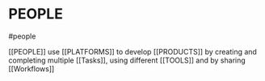# PEOPLE 
 #people

[[PEOPLE]] use [[PLATFORMS]] to develop [[PRODUCTS]] by creating and completing multiple [[Tasks]], using different [[TOOLS]] and by sharing [[Workflows]]










 
